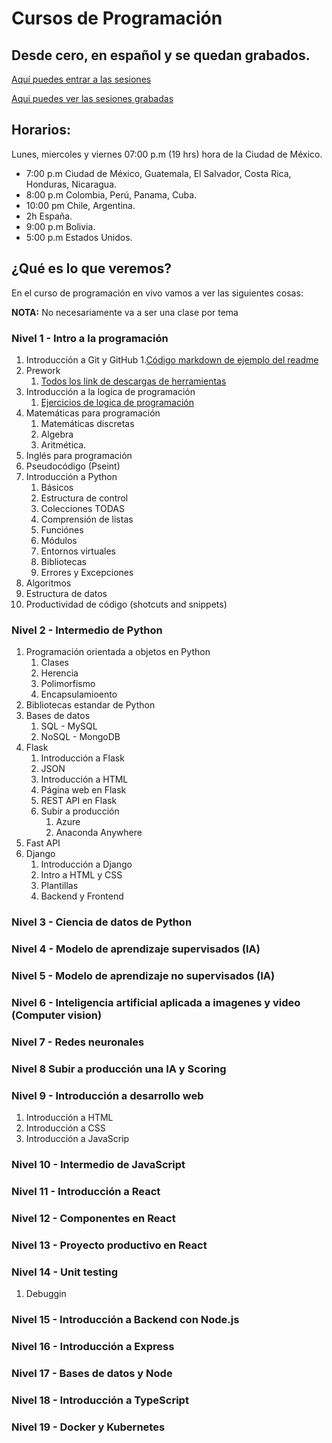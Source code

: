 # Cursos de Programación
## Desde cero, en español y se quedan grabados.

[Aquí puedes entrar a las sesiones](https://www.twitch.tv/brujeriatech)

[Aqui puedes ver las sesiones grabadas](https://youtube.com/playlist?list=PLtuKa5gcqmZpyhewmuZGdADXXYOF6MfFt)
## Horarios:
Lunes, miercoles y viernes 07:00 p.m (19 hrs) hora de la Ciudad de México.

- 7:00 p.m Ciudad de México, Guatemala, El Salvador, Costa Rica, Honduras, Nicaragua.
- 8:00 p.m Colombia, Perú, Panama, Cuba.
- 10:00 pm Chile, Argentina.
- 2h España.
- 9:00 p.m Bolivia.
- 5:00 p.m Estados Unidos.
## ¿Qué es lo que veremos?

En el curso de programación en vivo vamos a ver las siguientes cosas:

**NOTA:** No necesariamente va a ser una clase por tema

### Nivel 1 - Intro a la programación
1. Introducción a Git y GitHub
   1.[Código markdown de ejemplo del readme](docs/ejemplo_readme.md)
2. Prework
   1. [Todos los link de descargas de herramientas](docs/prework.md)
3. Introducción a la logica de programación
   1. [Ejercicios de logica de programación](docs/algoritmos_lógica_programacion.md)
4. Matemáticas para programación
   1. Matemáticas discretas
   2. Algebra
   3. Aritmética.
5. Inglés para programación
6. Pseudocódigo (Pseint)
7. Introducción a Python
   1. Básicos
   2. Estructura de control
   3. Colecciones TODAS
   4. Comprensión de listas
   5. Funciónes
   6. Módulos
   7. Entornos virtuales
   8. Bibliotecas
   9. Errores y Excepciones
8. Algoritmos
9.  Estructura de datos
10. Productividad de código (shotcuts and snippets)

### Nivel 2 - Intermedio de Python

1. Programación orientada a objetos en Python
   1. Clases
   2. Herencia
   3. Polimorfismo
   4. Encapsulamioento
2. Bibliotecas estandar de Python
3. Bases de datos
   1. SQL - MySQL
   2. NoSQL - MongoDB
4. Flask
   1. Introducción a Flask
   2. JSON
   3. Introducción a HTML
   4. Página web en Flask
   5. REST API en Flask
   6. Subir a producción
        1. Azure
        2. Anaconda Anywhere
5. Fast API
6. Django
   1. Introducción a Django
   2. Intro a HTML y CSS
   3. Plantillas
   4. Backend y Frontend

### Nivel 3 - Ciencia de datos de Python
### Nivel 4 - Modelo de aprendizaje supervisados (IA)

### Nivel 5 - Modelo de aprendizaje no supervisados (IA)

### Nivel 6 - Inteligencia artificial aplicada a imagenes y video (Computer vision)

### Nivel 7 - Redes neuronales

### Nivel 8 Subir a producción una IA y Scoring

### Nivel 9 - Introducción a desarrollo web
1. Introducción a HTML
2. Introducción a CSS
3. Introducción a JavaScrip

### Nivel 10 - Intermedio de JavaScript

### Nivel 11 - Introducción a React

### Nivel 12 - Componentes en React

### Nivel 13 - Proyecto productivo en React

### Nivel 14 - Unit testing
1. Debuggin
### Nivel 15 - Introducción a Backend con Node.js

### Nivel 16 - Introducción a Express

### Nivel 17 - Bases de datos y Node

### Nivel 18 - Introducción a TypeScript

### Nivel 19 - Docker y Kubernetes
